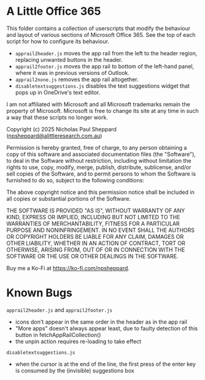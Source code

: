 A Little Office 365
===================

This folder contains a collection of userscripts that modify the behaviour and
layout of various sections of Microsoft Office 365. See the top of each script
for how to configure its behaviour.

- `apprail2header.js` moves the app rail from the left to the header region,
  replacing unwanted buttons in the header.
- `apprail2footer.js` moves the app rail to bottom of the left-hand panel,
  where it was in previous versions of Outlook.
- `apprail2none.js` removes the app rail altogether.
- `disabletextsuggestions.js` disables the text suggestions widget that pops
  up in OneDrive's text editor.

I am not affiliated with Microsoft and all Microsoft trademarks remain the
property of Microsoft. Microsoft is free to change its site at any time in such
a way that these scripts no longer work.

Copyright (c) 2025 Nicholas Paul Sheppard (npsheppard@alittleresearch.com.au)

Permission is hereby granted, free of charge, to any person obtaining a copy
of this software and associated documentation files (the "Software"), to deal
in the Software without restriction, including without limitation the rights
to use, copy, modify, merge, publish, distribute, sublicense, and/or sell
copies of the Software, and to permit persons to whom the Software is
furnished to do so, subject to the following conditions:

The above copyright notice and this permission notice shall be included in all
copies or substantial portions of the Software.

THE SOFTWARE IS PROVIDED "AS IS", WITHOUT WARRANTY OF ANY KIND, EXPRESS OR
IMPLIED, INCLUDING BUT NOT LIMITED TO THE WARRANTIES OF MERCHANTABILITY,
FITNESS FOR A PARTICULAR PURPOSE AND NONINFRINGEMENT. IN NO EVENT SHALL THE
AUTHORS OR COPYRIGHT HOLDERS BE LIABLE FOR ANY CLAIM, DAMAGES OR OTHER
LIABILITY, WHETHER IN AN ACTION OF CONTRACT, TORT OR OTHERWISE, ARISING FROM,
OUT OF OR IN CONNECTION WITH THE SOFTWARE OR THE USE OR OTHER DEALINGS IN THE
SOFTWARE.

Buy me a Ko-Fi at https://ko-fi.com/npsheppard.

Known Bugs
==========

`apprail2header.js` and `apprail2footer.js`
- icons don't appear in the same order in the header as in the app rail
- "More apps" doesn't always appear least, due to faulty detection of this
  button in fetchAppRailCollection()
- the unpin action requires re-loading to take effect

`disabletextsuggestions.js`
- when the cursor is at the end of the line, the first press of the enter
  key is consumed by the (invisible) suggestions box

